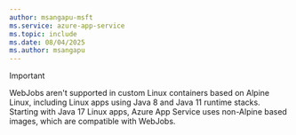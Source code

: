 ```yaml
---
author: msangapu-msft
ms.service: azure-app-service
ms.topic: include
ms.date: 08/04/2025
ms.author: msangapu
---
```

> [!IMPORTANT]
> WebJobs aren't supported in custom Linux containers based on Alpine Linux, including Linux apps using Java 8 and Java 11 runtime stacks. Starting with Java 17 Linux apps, Azure App Service uses non-Alpine based images, which are compatible with WebJobs.
>